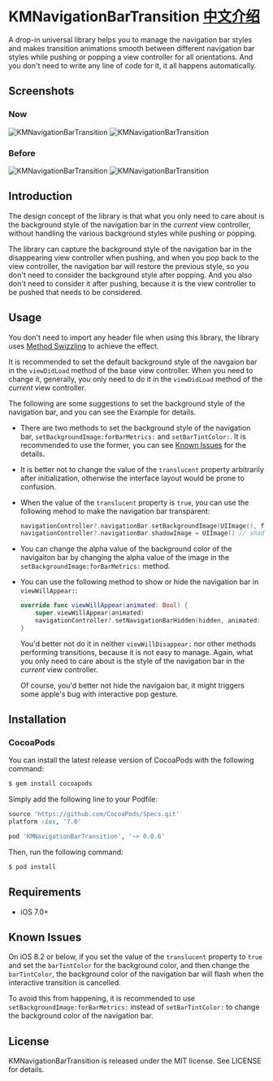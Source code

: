 KMNavigationBarTransition [中文介绍](https://github.com/MoZhouqi/KMNavigationBarTransition/blob/master/README_CN.md)
============

A drop-in universal library helps you to manage the navigation bar styles and makes transition animations smooth between different navigation bar styles while pushing or popping a view controller for all orientations. And you don't need to write any line of code for it, it all happens automatically.

## Screenshots

### Now

![KMNavigationBarTransition](https://raw.githubusercontent.com/MoZhouqi/KMNavigationBarTransition/master/Screenshots/Now1.gif)
![KMNavigationBarTransition](https://raw.githubusercontent.com/MoZhouqi/KMNavigationBarTransition/master/Screenshots/Now2.gif)

### Before

![KMNavigationBarTransition](https://raw.githubusercontent.com/MoZhouqi/KMNavigationBarTransition/master/Screenshots/Before1.gif)
![KMNavigationBarTransition](https://raw.githubusercontent.com/MoZhouqi/KMNavigationBarTransition/master/Screenshots/Before2.gif)

## Introduction

The design concept of the library is that what you only need to care about is the background style of the navigation bar in the *current* view controller, without handling the various background styles while pushing or popping.

The library can capture the background style of the navigation bar in the disappearing view controller when pushing, and when you pop back to the view controller, the navigation bar will restore the previous style, so you don't need to consider the background style after popping. And you also don't need to consider it after pushing, because it is the view controller to be pushed that needs to be considered.

## Usage

You don't need to import any header file when using this library, the library uses [Method Swizzling](http://nshipster.com/method-swizzling/) to achieve the effect.

It is recommended to set the default background style of the navgaion bar in the `viewDidLoad` method of the base view controller. When you need to change it, generally, you only need to do it in the `viewDidLoad` method of the *current* view controller.

The following are some suggestions to set the background style of the navigation bar, and you can see the Example for details.

- There are two methods to set the background style of the navigation bar, `setBackgroundImage:forBarMetrics:` and `setBarTintColor:`. It is recommended to use the former, you can see [Known Issues](#known-issues) for the details.

- It is better not to change the value of the `translucent` property arbitrarily after initialization, otherwise the interface layout would be prone to confusion.

- When the value of the `translucent` property is `true`, you can use the following mehod to make the navigation bar transparent:

  ```swift
  navigationController?.navigationBar.setBackgroundImage(UIImage(), forBarMetrics: .Default)
  navigationController?.navigationBar.shadowImage = UIImage() // shadowImage is the 1px line
  ```

- You can change the alpha value of the background color of the navigaiton bar by changing the alpha value of the image in the `setBackgroundImage:forBarMetrics:` method.

- You can use the following method to show or hide the navigation bar in `viewWillAppear:`:

  ```swift
  override func viewWillAppear(animated: Bool) {
      super.viewWillAppear(animated)
      navigationController?.setNavigationBarHidden(hidden, animated: animated)
  }
  ```

  You'd better not do it in neither `viewWillDisappear:` nor other methods performing transitions, because it is not easy to manage. Again, what you only need to care about is the style of the navigation bar in the *current* view controller.

  Of course, you'd better not hide the navigaion bar, it might triggers some apple's bug with interactive pop gesture.

## Installation

### CocoaPods

You can install the latest release version of CocoaPods with the following command:

```bash
$ gem install cocoapods
```

Simply add the following line to your Podfile:

```ruby
source 'https://github.com/CocoaPods/Specs.git'
platform :ios, '7.0' 

pod 'KMNavigationBarTransition', '~> 0.0.6' 
```

Then, run the following command:

```bash
$ pod install
```

## Requirements

- iOS 7.0+

## Known Issues

On iOS 8.2 or below, if you set the value of the `translucent` property to `true` and set the `barTintColor` for the background color, and then change the `barTintColor`, the background color of the navigation bar will flash when the interactive transition is cancelled.

To avoid this from happening, it is recommended to use `setBackgroundImage:forBarMetrics:` instead of `setBarTintColor:` to change the background color of the navigation bar. 

## License

KMNavigationBarTransition is released under the MIT license. See LICENSE for details.